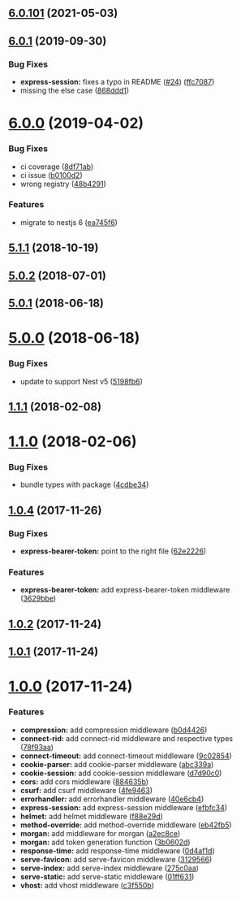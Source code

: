 <a name="6.0.101"></a>
## [6.0.101](https://github.com/wbhob/nest-middlewares/compare/v6.0.1...v6.0.101) (2021-05-03)



<a name="6.0.1"></a>
## [6.0.1](https://github.com/wbhob/nest-middlewares/compare/v6.0.0...v6.0.1) (2019-09-30)


### Bug Fixes

* **express-session:** fixes a typo in README ([#24](https://github.com/aml360/nest-middlewares-amli/issues/24)) ([ffc7087](https://github.com/wbhob/nest-middlewares/commit/ffc7087))
* missing the else case ([868ddd1](https://github.com/wbhob/nest-middlewares/commit/868ddd1))



<a name="6.0.0"></a>
# [6.0.0](https://github.com/wbhob/nest-middlewares/compare/v5.1.1...v6.0.0) (2019-04-02)


### Bug Fixes

* ci coverage ([8df71ab](https://github.com/wbhob/nest-middlewares/commit/8df71ab))
* ci issue ([b0100d2](https://github.com/wbhob/nest-middlewares/commit/b0100d2))
* wrong registry ([48b4291](https://github.com/wbhob/nest-middlewares/commit/48b4291))


### Features

* migrate to nestjs 6 ([ea745f6](https://github.com/wbhob/nest-middlewares/commit/ea745f6))



<a name="5.1.1"></a>
## [5.1.1](https://github.com/wbhob/nest-middlewares/compare/v5.0.2...v5.1.1) (2018-10-19)



<a name="5.0.2"></a>
## [5.0.2](https://github.com/wbhob/nest-middlewares/compare/v5.0.1...v5.0.2) (2018-07-01)



<a name="5.0.1"></a>
## [5.0.1](https://github.com/wbhob/nest-middlewares/compare/v5.0.0...v5.0.1) (2018-06-18)



<a name="5.0.0"></a>
# [5.0.0](https://github.com/wbhob/nest-middlewares/compare/v1.1.1...v5.0.0) (2018-06-18)


### Bug Fixes

* update to support Nest v5 ([5198fb6](https://github.com/wbhob/nest-middlewares/commit/5198fb6))



<a name="1.1.1"></a>
## [1.1.1](https://github.com/wbhob/nest-middlewares/compare/v1.1.0...v1.1.1) (2018-02-08)



<a name="1.1.0"></a>
# [1.1.0](https://github.com/wbhob/nest-middlewares/compare/v1.0.4...v1.1.0) (2018-02-06)


### Bug Fixes

* bundle types with package ([4cdbe34](https://github.com/wbhob/nest-middlewares/commit/4cdbe34))



<a name="1.0.4"></a>
## [1.0.4](https://github.com/wbhob/nest-middlewares/compare/v1.0.2...v1.0.4) (2017-11-26)


### Bug Fixes

* **express-bearer-token:** point to the right file ([62e2226](https://github.com/wbhob/nest-middlewares/commit/62e2226))


### Features

* **express-bearer-token:** add express-bearer-token middleware ([3629bbe](https://github.com/wbhob/nest-middlewares/commit/3629bbe))



<a name="1.0.2"></a>
## [1.0.2](https://github.com/wbhob/nest-middlewares/compare/v1.0.1...v1.0.2) (2017-11-24)



<a name="1.0.1"></a>
## [1.0.1](https://github.com/wbhob/nest-middlewares/compare/1.0.0...v1.0.1) (2017-11-24)



<a name="1.0.0"></a>
# [1.0.0](https://github.com/wbhob/nest-middlewares/compare/f88e29d...1.0.0) (2017-11-24)


### Features

* **compression:** add compression middleware ([b0d4426](https://github.com/wbhob/nest-middlewares/commit/b0d4426))
* **connect-rid:** add connect-rid middleware and respective types ([78f93aa](https://github.com/wbhob/nest-middlewares/commit/78f93aa))
* **connect-timeout:** add connect-timeout middleware ([9c02854](https://github.com/wbhob/nest-middlewares/commit/9c02854))
* **cookie-parser:** add cookie-parser middleware ([abc339a](https://github.com/wbhob/nest-middlewares/commit/abc339a))
* **cookie-session:** add cookie-session middleware ([d7d90c0](https://github.com/wbhob/nest-middlewares/commit/d7d90c0))
* **cors:** add cors middleware ([884635b](https://github.com/wbhob/nest-middlewares/commit/884635b))
* **csurf:** add csurf middleware ([4fe9463](https://github.com/wbhob/nest-middlewares/commit/4fe9463))
* **errorhandler:** add errorhandler middleware ([40e6cb4](https://github.com/wbhob/nest-middlewares/commit/40e6cb4))
* **express-session:** add express-session middleware ([efbfc34](https://github.com/wbhob/nest-middlewares/commit/efbfc34))
* **helmet:** add helmet middleware ([f88e29d](https://github.com/wbhob/nest-middlewares/commit/f88e29d))
* **method-override:** add method-override middleware ([eb42fb5](https://github.com/wbhob/nest-middlewares/commit/eb42fb5))
* **morgan:** add middleware for morgan ([a2ec8ce](https://github.com/wbhob/nest-middlewares/commit/a2ec8ce))
* **morgan:** add token generation function ([3b0602d](https://github.com/wbhob/nest-middlewares/commit/3b0602d))
* **response-time:** add response-time middleware ([0d4af1d](https://github.com/wbhob/nest-middlewares/commit/0d4af1d))
* **serve-favicon:** add serve-favicon middleware ([3129566](https://github.com/wbhob/nest-middlewares/commit/3129566))
* **serve-index:** add serve-index middleware ([275c0aa](https://github.com/wbhob/nest-middlewares/commit/275c0aa))
* **serve-static:** add serve-static middleware ([01ff631](https://github.com/wbhob/nest-middlewares/commit/01ff631))
* **vhost:** add vhost middleware ([c3f550b](https://github.com/wbhob/nest-middlewares/commit/c3f550b))



